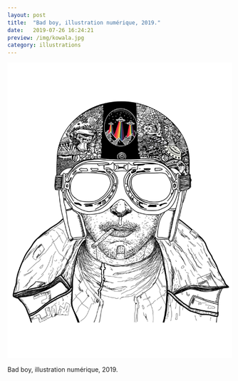 ```yaml
---
layout: post
title:  "Bad boy, illustration numérique, 2019."
date:   2019-07-26 16:24:21
preview: /img/kowala.jpg
category: illustrations
---
```


![Picture 1](/img/kowala.jpg) 


Bad boy, illustration numérique, 2019.


